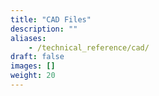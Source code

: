 ```yaml
---
title: "CAD Files"
description: ""
aliases:
    - /technical_reference/cad/
draft: false
images: []
weight: 20
---
```

